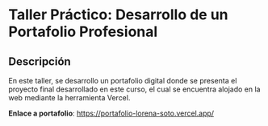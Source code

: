 # Taller Práctico: Desarrollo de un Portafolio Profesional
## Descripción 
En este taller, se desarrollo un portafolio digital donde se presenta el proyecto final desarrollado en este curso, el cual se encuentra alojado en la web mediante la herramienta Vercel. 

**Enlace a portafolio**: https://portafolio-lorena-soto.vercel.app/
